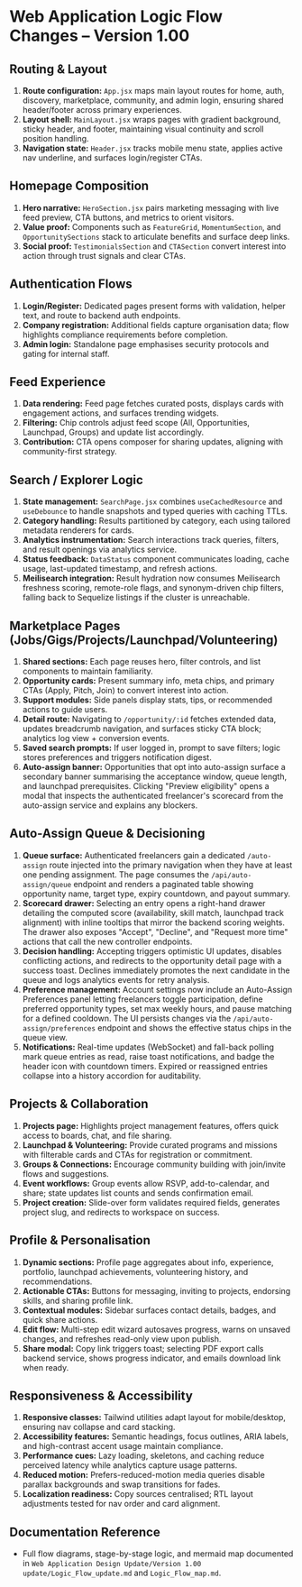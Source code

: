 # Web Application Logic Flow Changes – Version 1.00

## Routing & Layout
1. **Route configuration:** `App.jsx` maps main layout routes for home, auth, discovery, marketplace, community, and admin login, ensuring shared header/footer across primary experiences.
2. **Layout shell:** `MainLayout.jsx` wraps pages with gradient background, sticky header, and footer, maintaining visual continuity and scroll position handling.
3. **Navigation state:** `Header.jsx` tracks mobile menu state, applies active nav underline, and surfaces login/register CTAs.

## Homepage Composition
1. **Hero narrative:** `HeroSection.jsx` pairs marketing messaging with live feed preview, CTA buttons, and metrics to orient visitors.
2. **Value proof:** Components such as `FeatureGrid`, `MomentumSection`, and `OpportunitySections` stack to articulate benefits and surface deep links.
3. **Social proof:** `TestimonialsSection` and `CTASection` convert interest into action through trust signals and clear CTAs.

## Authentication Flows
1. **Login/Register:** Dedicated pages present forms with validation, helper text, and route to backend auth endpoints.
2. **Company registration:** Additional fields capture organisation data; flow highlights compliance requirements before completion.
3. **Admin login:** Standalone page emphasises security protocols and gating for internal staff.

## Feed Experience
1. **Data rendering:** Feed page fetches curated posts, displays cards with engagement actions, and surfaces trending widgets.
2. **Filtering:** Chip controls adjust feed scope (All, Opportunities, Launchpad, Groups) and update list accordingly.
3. **Contribution:** CTA opens composer for sharing updates, aligning with community-first strategy.

## Search / Explorer Logic
1. **State management:** `SearchPage.jsx` combines `useCachedResource` and `useDebounce` to handle snapshots and typed queries with caching TTLs.
2. **Category handling:** Results partitioned by category, each using tailored metadata renderers for cards.
3. **Analytics instrumentation:** Search interactions track queries, filters, and result openings via analytics service.
4. **Status feedback:** `DataStatus` component communicates loading, cache usage, last-updated timestamp, and refresh actions.
5. **Meilisearch integration:** Result hydration now consumes Meilisearch freshness scoring, remote-role flags, and synonym-driven chip filters, falling back to Sequelize listings if the cluster is unreachable.

## Marketplace Pages (Jobs/Gigs/Projects/Launchpad/Volunteering)
1. **Shared sections:** Each page reuses hero, filter controls, and list components to maintain familiarity.
2. **Opportunity cards:** Present summary info, meta chips, and primary CTAs (Apply, Pitch, Join) to convert interest into action.
3. **Support modules:** Side panels display stats, tips, or recommended actions to guide users.
4. **Detail route:** Navigating to `/opportunity/:id` fetches extended data, updates breadcrumb navigation, and surfaces sticky CTA block; analytics log view + conversion events.
5. **Saved search prompts:** If user logged in, prompt to save filters; logic stores preferences and triggers notification digest.
6. **Auto-assign banner:** Opportunities that opt into auto-assign surface a secondary banner summarising the acceptance window, queue length, and launchpad prerequisites. Clicking "Preview eligibility" opens a modal that inspects the authenticated freelancer's scorecard from the auto-assign service and explains any blockers.

## Auto-Assign Queue & Decisioning
1. **Queue surface:** Authenticated freelancers gain a dedicated `/auto-assign` route injected into the primary navigation when they have at least one pending assignment. The page consumes the `/api/auto-assign/queue` endpoint and renders a paginated table showing opportunity name, target type, expiry countdown, and payout summary.
2. **Scorecard drawer:** Selecting an entry opens a right-hand drawer detailing the computed score (availability, skill match, launchpad track alignment) with inline tooltips that mirror the backend scoring weights. The drawer also exposes "Accept", "Decline", and "Request more time" actions that call the new controller endpoints.
3. **Decision handling:** Accepting triggers optimistic UI updates, disables conflicting actions, and redirects to the opportunity detail page with a success toast. Declines immediately promotes the next candidate in the queue and logs analytics events for retry analysis.
4. **Preference management:** Account settings now include an Auto-Assign Preferences panel letting freelancers toggle participation, define preferred opportunity types, set max weekly hours, and pause matching for a defined cooldown. The UI persists changes via the `/api/auto-assign/preferences` endpoint and shows the effective status chips in the queue view.
5. **Notifications:** Real-time updates (WebSocket) and fall-back polling mark queue entries as read, raise toast notifications, and badge the header icon with countdown timers. Expired or reassigned entries collapse into a history accordion for auditability.

## Projects & Collaboration
1. **Projects page:** Highlights project management features, offers quick access to boards, chat, and file sharing.
2. **Launchpad & Volunteering:** Provide curated programs and missions with filterable cards and CTAs for registration or commitment.
3. **Groups & Connections:** Encourage community building with join/invite flows and suggestions.
4. **Event workflows:** Group events allow RSVP, add-to-calendar, and share; state updates list counts and sends confirmation email.
5. **Project creation:** Slide-over form validates required fields, generates project slug, and redirects to workspace on success.

## Profile & Personalisation
1. **Dynamic sections:** Profile page aggregates about info, experience, portfolio, launchpad achievements, volunteering history, and recommendations.
2. **Actionable CTAs:** Buttons for messaging, inviting to projects, endorsing skills, and sharing profile link.
3. **Contextual modules:** Sidebar surfaces contact details, badges, and quick share actions.
4. **Edit flow:** Multi-step edit wizard autosaves progress, warns on unsaved changes, and refreshes read-only view upon publish.
5. **Share modal:** Copy link triggers toast; selecting PDF export calls backend service, shows progress indicator, and emails download link when ready.

## Responsiveness & Accessibility
1. **Responsive classes:** Tailwind utilities adapt layout for mobile/desktop, ensuring nav collapse and card stacking.
2. **Accessibility features:** Semantic headings, focus outlines, ARIA labels, and high-contrast accent usage maintain compliance.
3. **Performance cues:** Lazy loading, skeletons, and caching reduce perceived latency while analytics capture usage patterns.
4. **Reduced motion:** Prefers-reduced-motion media queries disable parallax backgrounds and swap transitions for fades.
5. **Localization readiness:** Copy sources centralised; RTL layout adjustments tested for nav order and card alignment.

## Documentation Reference
- Full flow diagrams, stage-by-stage logic, and mermaid map documented in `Web Application Design Update/Version 1.00 update/Logic_Flow_update.md` and `Logic_Flow_map.md`.
